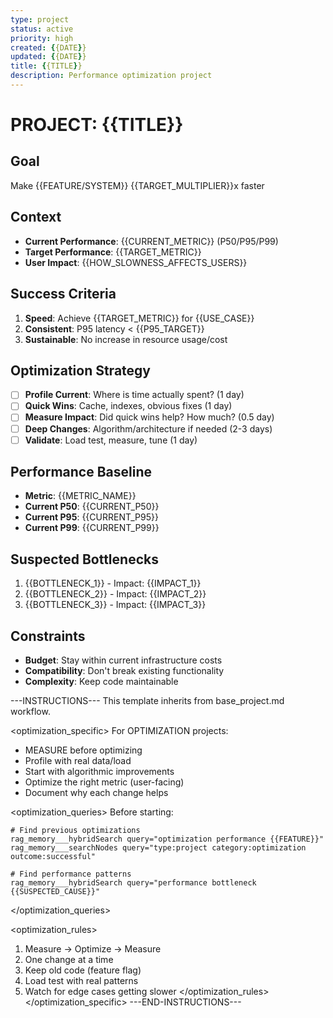 ```yaml
---
type: project
status: active
priority: high
created: {{DATE}}
updated: {{DATE}}
title: {{TITLE}}
description: Performance optimization project
---
```


# PROJECT: {{TITLE}}

## Goal
Make {{FEATURE/SYSTEM}} {{TARGET_MULTIPLIER}}x faster

## Context
- **Current Performance**: {{CURRENT_METRIC}} (P50/P95/P99)
- **Target Performance**: {{TARGET_METRIC}}
- **User Impact**: {{HOW_SLOWNESS_AFFECTS_USERS}}

## Success Criteria
1. **Speed**: Achieve {{TARGET_METRIC}} for {{USE_CASE}}
2. **Consistent**: P95 latency < {{P95_TARGET}}
3. **Sustainable**: No increase in resource usage/cost

## Optimization Strategy
- [ ] **Profile Current**: Where is time actually spent? (1 day)
- [ ] **Quick Wins**: Cache, indexes, obvious fixes (1 day)
- [ ] **Measure Impact**: Did quick wins help? How much? (0.5 day)
- [ ] **Deep Changes**: Algorithm/architecture if needed (2-3 days)
- [ ] **Validate**: Load test, measure, tune (1 day)

## Performance Baseline
- **Metric**: {{METRIC_NAME}}
- **Current P50**: {{CURRENT_P50}}
- **Current P95**: {{CURRENT_P95}}
- **Current P99**: {{CURRENT_P99}}

## Suspected Bottlenecks
1. {{BOTTLENECK_1}} - Impact: {{IMPACT_1}}
2. {{BOTTLENECK_2}} - Impact: {{IMPACT_2}}
3. {{BOTTLENECK_3}} - Impact: {{IMPACT_3}}

## Constraints
- **Budget**: Stay within current infrastructure costs
- **Compatibility**: Don't break existing functionality
- **Complexity**: Keep code maintainable

---INSTRUCTIONS---
This template inherits from base_project.md workflow.

<optimization_specific>
For OPTIMIZATION projects:
- MEASURE before optimizing
- Profile with real data/load
- Start with algorithmic improvements
- Optimize the right metric (user-facing)
- Document why each change helps

<optimization_queries>
Before starting:
```
# Find previous optimizations
rag_memory___hybridSearch query="optimization performance {{FEATURE}}"
rag_memory___searchNodes query="type:project category:optimization outcome:successful"

# Find performance patterns
rag_memory___hybridSearch query="performance bottleneck {{SUSPECTED_CAUSE}}"
```
</optimization_queries>

<optimization_rules>
1. Measure → Optimize → Measure
2. One change at a time
3. Keep old code (feature flag)
4. Load test with real patterns
5. Watch for edge cases getting slower
</optimization_rules>
</optimization_specific>
---END-INSTRUCTIONS---